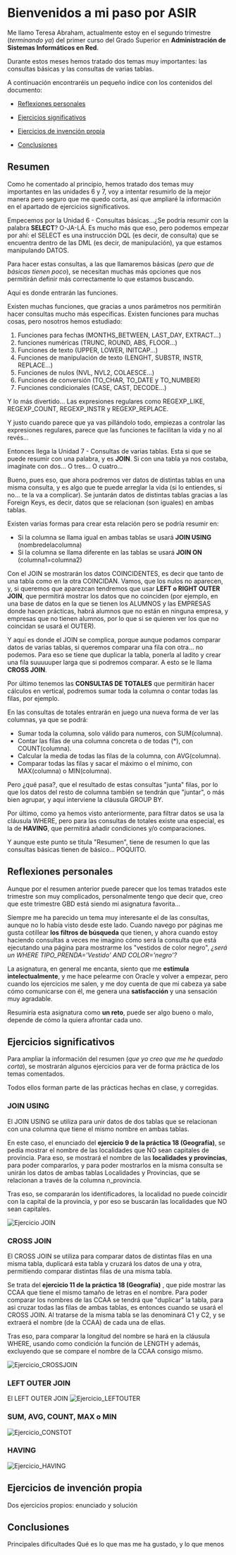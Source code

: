 # Bienvenidos a mi paso por ASIR

Me llamo Teresa Abraham, actualmente estoy en el segundo trimestre (_terminando ya_) del primer curso del Grado Superior en __Administración de Sistemas Informáticos en Red__.


Durante estos meses hemos tratado dos temas muy importantes: las consultas básicas y las consultas de varias tablas. 

A continuación encontraréis un pequeño índice con los contenidos del documento:

* [Reflexiones personales](#Reflexiones-personales)

* [Ejercicios significativos](#Ejercicios-significativos)

* [Ejercicios de invención propia](#Ejercicios-de-invención-propia)

* [Conclusiones](#Conclusiones)


## Resumen
Como he comentado al principio, hemos tratado dos temas muy importantes en las unidades 6 y 7, voy a intentar resumirlo de la mejor manera pero seguro que me quedo corta, así que ampliaré la información en el apartado de ejercicios significativos.

Empecemos por la Unidad 6 - Consultas básicas...¿Se podría resumir con la palabra __SELECT__? O-JA-LÁ.
Es mucho más que eso, pero podemos empezar por ahí: el SELECT es una instrucción DQL (es decir, de consulta) que se encuentra dentro de las DML (es decir, de manipulación), ya que estamos manipulando DATOS.

Para hacer estas consultas, a las que llamaremos básicas (_pero que de básicas tienen poco_), se necesitan muchas más opciones que nos permitirán definir más correctamente lo que estamos buscando. 

Aquí es donde entrarán las funciones.

Existen muchas funciones, que gracias a unos parámetros nos permitirán hacer consultas mucho más específicas. Existen funciones para muchas cosas, pero nosotros hemos estudiado:
1. Funciones para fechas (MONTHS_BETWEEN, LAST_DAY, EXTRACT...)
2. funciones numéricas (TRUNC, ROUND, ABS, FLOOR...)
3. Funciones de texto (UPPER, LOWER, INITCAP...)
4. Funciones de manipulación de texto (LENGHT, SUBSTR, INSTR, REPLACE...)
5. Funciones de nulos (NVL, NVL2, COLAESCE...)
6. Funciones de conversión (TO_CHAR, TO_DATE y TO_NUMBER)
7. Funciones condicionales (CASE, CAST, DECODE...)

Y lo más divertido... Las expresiones regulares como REGEXP_LIKE, REGEXP_COUNT, REGEXP_INSTR y REGEXP_REPLACE.

Y justo cuando parece que ya vas pillándolo todo, empiezas a controlar las expresiones regulares, parece que las funciones te facilitan la vida y no al revés... 

Entonces llega la Unidad 7 - Consultas de varias tablas. Esta si que se puede resumir con una palabra, y es __JOIN__. Si con una tabla ya nos costaba, imagínate con dos... O tres... O cuatro... 

Bueno, pues eso, que ahora podremos ver datos de distintas tablas en una misma consulta, y es algo que te puede arreglar la vida (si lo entiendes, si no... te la va a complicar).
Se juntarán datos de distintas tablas gracias a las Foreign Keys, es decir, datos que se relacionan (son iguales) en ambas tablas. 

Existen varias formas para crear esta relación pero se podría resumir en:
- Si la columna se llama igual en ambas tablas se usará __JOIN USING__ (nombredelacolumna)
- Si la columna se llama diferente en las tablas se usará __JOIN ON__ (columna1=columna2)

Con el JOIN se mostrarán los datos COINCIDENTES, es decir que tanto de una tabla como en la otra COINCIDAN. Vamos, que los nulos no aparecen, y, si queremos que aparezcan tendremos que usar __LEFT o RIGHT OUTER JOIN__, que permitirá mostrar los datos que no coinciden (por ejemplo, en una base de datos en la que se tienen los ALUMNOS y las EMPRESAS donde hacen prácticas, habrá alumnos que no están en ninguna empresa, y empresas que no tienen alumnos, por lo que si se quieren ver los que no coincidan se usará el OUTER).

Y aquí es donde el JOIN se complica, porque aunque podamos comparar datos de varias tablas, si queremos comparar una fila con otra... no podemos. Para eso se tiene que duplicar la tabla, ponerla al ladito y crear una fila suuuuuper larga que si podremos comparar. A esto se le llama __CROSS JOIN__.

Por último tenemos las __CONSULTAS DE TOTALES__ que permitirán hacer cálculos en vertical, podremos sumar toda la columna o contar todas las filas, por ejemplo.

En las consultas de totales entrarán en juego una nueva forma de ver las columnas, ya que se podrá:
- Sumar toda la columna, solo válido para numeros, con SUM(columna).
- Contar las filas de una columna concreta o de todas (*), con COUNT(columna).
- Calcular la media de todas las filas de la columna, con AVG(columna).
- Comparar todas las filas y sacar el máximo o el mínimo, con MAX(columna) o MIN(columna).

Pero ¿qué pasa?, que el resultado de estas consultas "junta" filas, por lo que los datos del resto de columna también se tendrán que "juntar", o más bien agrupar, y aquí interviene la cláusula GROUP BY.

Por último, como ya hemos visto anteriormente, para filtrar datos se usa la cláusula WHERE, pero para las consultas de totales existe una especial, es la de __HAVING__, que permitirá añadir condiciones y/o comparaciones.

Y aunque este punto se titula "Resumen", tiene de resumen lo que las consultas básicas tienen de básico... POQUITO.

## Reflexiones personales
Aunque por el resumen anterior puede parecer que los temas tratados este trimestre son muy complicados, personalmente tengo que decir que, creo que este trimestre GBD está siendo mi asignatura favorita...

Siempre me ha parecido un tema muy interesante el de las consultas, aunque no lo había visto desde este lado. Cuando navego por páginas me gusta cotillear __los filtros de búsqueda__ que tienen, y ahora cuando estoy haciendo consultas a veces me imagino cómo será la consulta que está ejecutando una página para mostrarme los "vestidos de color negro", _¿será un WHERE TIPO_PRENDA='Vestido' AND COLOR='negro'?_

La asignatura, en general me encanta, siento que me __estimula intelectualmente__, y me hace pelearme con Oracle y volver a empezar, pero cuando los ejercicios me salen, y me doy cuenta de que mi cabeza ya sabe cómo comunicarse con él, me genera una __satisfacción__ y una sensación muy agradable.

Resumiría esta asignatura como __un reto__, puede ser algo bueno o malo, depende de cómo la quiera afrontar cada uno.

## Ejercicios significativos
Para ampliar la información del resumen (_que yo creo que me he quedado corta_), se mostrarán algunos ejercicios para ver de forma práctica de los temas comentados.

Todos ellos forman parte de las prácticas hechas en clase, y corregidas. 

### JOIN USING
El JOIN USING se utiliza para unir datos de dos tablas que se relacionan con una columna que tiene el mismo nombre en ambas tablas.

En este caso, el enunciado del __ejercicio 9 de la práctica 18 (Geografía)__, se pedía mostrar el nombre de las localidades que NO sean capitales de provincia.
Para eso, se mostrará el nombre de las __localidades y provincias__, para poder compararlos, y para poder mostrarlos en la misma consulta se unirán los datos de ambas tablas Localidades y Provincias, que se relacionan a través de la columna n_provincia.

Tras eso, se compararán los identificadores, la localidad no puede coincidir con la capital de la provincia, y por eso se buscarán las localidades que NO sean capitales.


![Ejercicio JOIN](Ejercicios/JOIN%20EJ9%20P18.png)


### CROSS JOIN
El CROSS JOIN se utiliza para comparar datos de distintas filas en una misma tabla, duplicará esta tabla y cruzará los datos de una y otra, permitiendo comparar distintas filas de una misma tabla.

Se trata del __ejercicio 11 de la práctica 18 (Geografía)__ , que pide mostrar las CCAA que tiene el mismo tamaño de letras en el nombre.
Para poder comparar los nombres de las CCAA se tendrá que "duplicar" la tabla, para asi cruzar todas las filas de ambas tablas, es entonces cuando se usará el CROSS JOIN. Al tratarse de la misma tabla se las denominará C1 y C2, y se extraerá el nombre (de la CCAA) de cada una de ellas.

Tras eso, para comparar la longitud del nombre se hará en la cláusula WHERE, usando como condición la función de LENGTH y además, excluyendo que se compare el nombre de la CCAA consigo mismo.


![Ejercicio_CROSSJOIN](Ejercicios/CROSS%20EJ11%20P18.png)

### LEFT OUTER JOIN
El LEFT OUTER JOIN
![Ejercicio_LEFTOUTER](Ejercicios/LEFT%20OUT%20EJ3%20PR19.png)

### SUM, AVG, COUNT, MAX o MIN

![Ejercicio_CONSTOT](Ejercicios/COUNT%20EJ7%20PR19.png)

### HAVING

![Ejercicio_HAVING](Ejercicios/HAVING%20EJ5%20PR19.png)

## Ejercicios de invención propia
Dos ejercicios propios: enunciado y solución

## Conclusiones
Principales dificultades
Qué es lo que mas me ha gustado, y lo que menos
